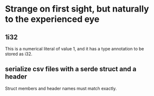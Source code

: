 # Strange on first sight, but naturally to the experienced eye

## 1i32
This is a numerical literal of value 1, and it has a type annotation to be stored as i32.
## serialize csv files with a serde struct and a header
Struct members and header names must match exactly.
